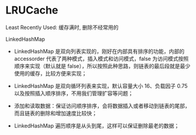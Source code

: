 # LRUCache

Least Recently Used: 缓存满时, 删除不经常用的

LinkedHashMap

-   LinkedHashMap 是双向列表实现的，刚好在内部具有排序的功能，内部的 accessorder 代表了两种模式，插入模式和访问模式，false 为访问模式按照顺序来实现（默认就是 false），所以按照此种思路，则链表的最后段就是最少使用的缓存，比较方便来实现；

-   LinkedHashMap 是双向循环列表来实现，默认容量大小 16、负载因子 0.75 以及按照插入顺序排序，不用我们管理扩容等问题；

-   添加和读取数据：保证访问顺序排序，会将数据插入或者移动到链表的尾部，而且链表的删除和增加速度比较快；

-   LinkedHashMap 遍历顺序是从头到尾，这样可以保证删除最老的数据；
